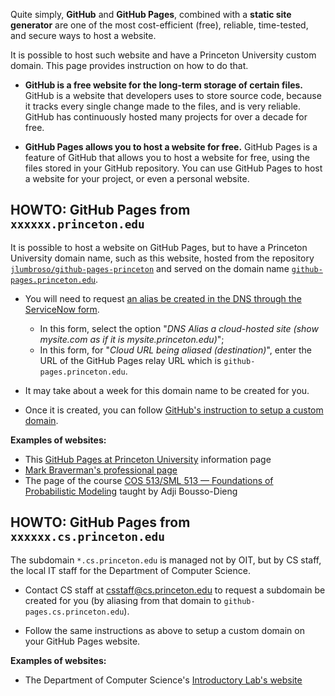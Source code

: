 Quite simply, **GitHub** and **GitHub Pages**, combined with a **static site generator** are one of the most cost-efficient (free), reliable, time-tested, and secure ways to host a website.

It is possible to host such website and have a Princeton University custom domain. This page provides instruction on how to do that.

- **GitHub is a free website for the long-term storage of certain files.** GitHub is a website that developers uses to store source code, because it tracks every single change made to the files, and is very reliable. GitHub has continuously hosted many projects for over a decade for free.

- **GitHub Pages allows you to host a website for free.** GitHub Pages is a feature of GitHub that allows you to host a website for free, using the files stored in your GitHub repository. You can use GitHub Pages to host a website for your project, or even a personal website.

## HOWTO: GitHub Pages from `xxxxxx.princeton.edu`

It is possible to host a website on GitHub Pages, but to have a Princeton University domain name, such as this website, hosted from the repository [`jlumbroso/github-pages-princeton`](https://github.com/jlumbroso/github-pages-princeton/) and served on the domain name [`github-pages.princeton.edu`](https://github-pages.princeton.edu/).

- You will need to request [an alias be created in the DNS through the ServiceNow form](https://princeton.service-now.com/service?id=sc_cat_item&sys_id=db24940a4ff92e0018ddd48e5210c750).

  - In this form, select the option "_DNS Alias a cloud-hosted site (show mysite.com as if it is mysite.princeton.edu)_";
  - In this form, for "_Cloud URL being aliased (destination)_", enter the URL of the GitHub Pages relay URL which is `github-pages.princeton.edu`.

- It may take about a week for this domain name to be created for you.

- Once it is created, you can follow [GitHub's instruction to setup a custom domain](https://docs.github.com/en/pages/configuring-a-custom-domain-for-your-github-pages-site/managing-a-custom-domain-for-your-github-pages-site).

**Examples of websites:**

- This [GitHub Pages at Princeton University](https://github-pages.princeton.edu) information page
- [Mark Braverman's professional page](https://mbraverm.princeton.edu/)
- The page of the course [COS 513/SML 513 — Foundations of Probabilistic Modeling](https://cos513.princeton.edu/) taught by Adji Bousso-Dieng

## HOWTO: GitHub Pages from `xxxxxx.cs.princeton.edu`

The subdomain `*.cs.princeton.edu` is managed not by OIT, but by CS staff, the local IT staff for the Department of Computer Science.

- Contact CS staff at [csstaff@cs.princeton.edu](mailto:csstaff@cs.princeton.edu) to request a subdomain be created for you (by aliasing from that domain to `github-pages.cs.princeton.edu`).

- Follow the same instructions as above to setup a custom domain on your GitHub Pages website.

**Examples of websites:**

- The Department of Computer Science's [Introductory Lab's website](http://introlab.cs.princeton.edu/)
